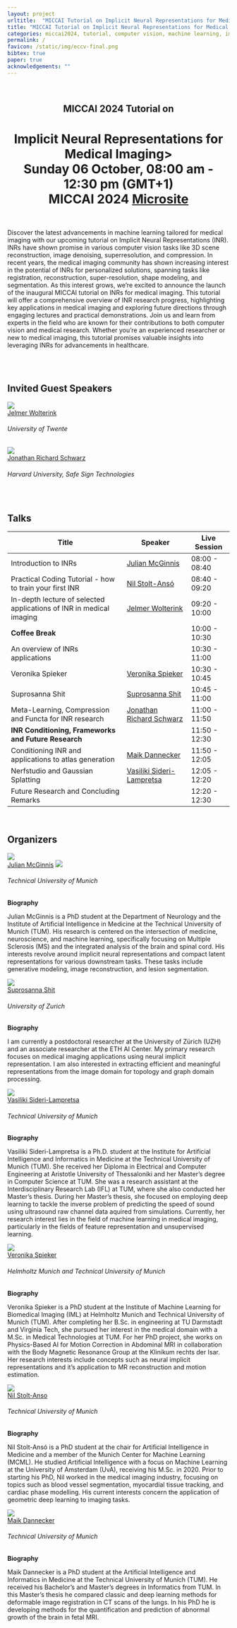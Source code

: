 ```yaml
---
layout: project
urltitle:  "MICCAI Tutorial on Implicit Neural Representations for Medical Imaging"
title: "MICCAI Tutorial on Implicit Neural Representations for Medical Imaging"
categories: miccai2024, tutorial, computer vision, machine learning, implicit neural representations, medical imaging, neural fields, nerfs
permalink: /
favicon: /static/img/eccv-final.png
bibtex: true
paper: true
acknowledgements: ""
---
```


<br>
<div class="row">
  <div class="col-xs-12">
  <center><h2>MICCAI 2024 Tutorial on</h2></center>
    <center><h1>Implicit Neural Representations for Medical Imaging>
        <center>Sunday 06 October, 08:00 am - 12:30 pm (GMT+1)<font color="#76b900"></font></center> 
        <center>MICCAI 2024 <font color="#76b900"> <b><a target="_blank" href="https://conferences.miccai.org/2024/en/tutorials.asp">Microsite</a></b></font></center>
  </div>
</div>
<br>




Discover the latest advancements in machine learning tailored for medical imaging with our upcoming tutorial on Implicit Neural Representations (INR). INRs have shown promise in various computer vision tasks like 3D scene reconstruction, image denoising, superresolution, and compression. In recent years, the medical imaging community has shown increasing interest in the potential of INRs for personalized solutions, spanning tasks like registration, reconstruction, super-resolution, shape modeling, and segmentation. As this interest grows, we’re excited to announce the launch of the inaugural MICCAI tutorial on INRs for medical imaging. This tutorial will offer a comprehensive overview of INR research progress, highlighting key applications in medical imaging and exploring future directions through engaging lectures and practical demonstrations. Join us and learn from experts in the field who are known for their contributions to both computer vision and medical research. Whether you’re an experienced researcher or new to medical imaging, this tutorial promises valuable insights into leveraging INRs for advancements in healthcare.

<br id="speakers">
<br>

<div class="row">
  <div class="col-xs-12">
    <h2>Invited Guest Speakers</h2>
  </div>
</div>
<div class="row">
  <div class="col-xs-12">
    <div class="col-xs-2" id="sifei">
      <a href="https://jelmerwolterink.nl/">
        <img class="people-pic" src="{{ "/static/img/people/jw.jpeg" | prepend:site.baseurl }}">
      </a>
      <div class="people-name">
        <a href="https://jelmerwolterink.nl/">Jelmer Wolterink</a>
        <h6>University of Twente</h6>
      </div>
    </div>
    <div class="col-xs-2" id="jonathan">
      <a href="https://jonathan-schwarz.github.io/">
        <img class="people-pic" src="{{ "/static/img/people/jonathan.jpeg" | prepend:site.baseurl }}">
      </a>
      <div class="people-name">
        <a href="https://jonathan-schwarz.github.io/">Jonathan Richard Schwarz</a>
        <h6>Harvard University, Safe Sign Technologies</h6>
      </div>
    </div>

  </div>
</div>

<br id="talks">

<div class="row">
  <div class="col-xs-12">
     <h2>Talks</h2>
     <table class="table schedule" style="border:none !important;">
      <thead class="thead-light">
        <tr>
        <th>Title</th>
        <th>Speaker</th>
        <th>Live Session</th>
        </tr>
      </thead>
      <tbody>
        <tr>
            <td>Introduction to INRs</td>
            <td><a href="https://aim-lab.io/author/julian-mcginnis/">Julian McGinnis</a></td>
            <td>08:00 - 08:40</td>
        </tr>
        <tr>
            <td>Practical Coding Tutorial - how to train your first INR</td>
            <td><a href="https://aim-lab.io/author/nil-stolt-anso/">Nil Stolt-Ansó</a></td>
            <td>08:40 - 09:20</td>
        </tr>
        <tr>
            <td>In-depth lecture of selected applications of INR in medical imaging</td>
            <td><a href="https://people.utwente.nl/j.m.wolterink">Jelmer Wolterink</a></td>
            <td>09:20 - 10:00</td>
        </tr>
        <tr>
            <td><b>Coffee Break</b></td>
            <td> </td>
            <td>10:00 - 10:30</td>
        </tr>
        <tr>
            <td>An overview of INRs applications</td>
            <td> </td>
            <td>10:30 - 11:00</td>
        </tr>
        <tr>
            <td>Veronika Spieker</td>
            <td><a href="https://compai-lab.github.io/author/veronika-spieker/">Veronika Spieker</a></td>
            <td>10:30 - 10:45</td>
        </tr>
        <tr>
            <td>Suprosanna Shit</td>
            <td><a href="https://www.dqbm.uzh.ch/en/research/menze/team/team-supro.html">Suprosanna Shit</a></td>
            <td>10:45 - 11:00</td>
        </tr>
        <tr>
            <td>Meta-Learning, Compression and Functa for INR research</td>
            <td><a href="https://jonathan-schwarz.github.io/">Jonathan Richard Schwarz</a></td>
            <td>11:00 - 11:50</td>
        </tr>
        <tr>
            <td><b>INR Conditioning, Frameworks and Future Research</b></td>
            <td> </td>
            <td>11:50 - 12:30</td>
        </tr>
        <tr>
            <td>Conditioning INR and applications to atlas generation</td>
            <td><a href="https://www.kiinformatik.mri.tum.de/de/dannecker-maik">Maik Dannecker</a></td>
            <td>11:50 - 12:05</td>
        </tr>
        <tr>
            <td>Nerfstudio and Gaussian Splatting</td>
            <td><a href="https://aim-lab.io/author/vasiliki-sideri-lampretsa/">Vasiliki Sideri-Lampretsa</a></td>
            <td>12:05 - 12:20</td>
        </tr>
        <tr>
            <td>Future Research and Concluding Remarks</td>
            <td> </td>
            <td>12:20 - 12:30</td>
        </tr>
      </tbody>
    </table>
  </div>
</div>


<br id="organizers">

<div class="row">
  <div class="col-xs-12">
    <h2>Organizers</h2>
  </div>
</div>

<div class="row speaker" id="mcginnis">
  <div class="col-sm-3 speaker-pic">
    <a href="https://aim-lab.io/author/julian-mcginnis/">
      <img class="people-pic" src="{{ "/static/img/people/julian1.jpeg" | prepend:site.baseurl }}">
    </a>
    <div class="people-name">
      <a href="https://aim-lab.io/author/julian-mcginnis/">Julian McGinnis</a> <a href="https://twitter.com/jqmcginnis"><img src="{{ "/static/img/Twitter_Social_Icon_Rounded_Square_Color.png" | prepend:site.baseurl }}"></a>
      <h6>Technical University of Munich</h6>
    </div>
  </div>
  <div class="col-md-9">
    <b>Biography</b>
    <p class="speaker-bio">
    Julian McGinnis is a PhD student at the Department of Neurology and the Institute of Artificial Intelligence in Medicine at the Technical University of Munich (TUM). His research is centered on the intersection of medicine, neuroscience, and machine learning, specifically focusing on Multiple Sclerosis (MS) and the integrated analysis of the brain and spinal cord. His interests revolve around implicit neural representations and compact latent representations for various downstream tasks. These tasks include generative modeling, image reconstruction, and lesion segmentation. 
    </p>
  </div>
</div>

<div class="row speaker" id="suprosanna">
  <div class="col-sm-3 speaker-pic">
    <a href="https://www.uzh.ch/cmsssl/en.html">
      <img class="people-pic" src="{{ "/static/img/people/suprosanna.jpeg" | prepend:site.baseurl }}">
    </a>
    <div class="people-name">
      <a href="https://www.uzh.ch/cmsssl/en.html">Suprosanna Shit</a>
      <h6>University of Zurich</h6>
    </div>
  </div>
  <div class="col-md-9">
    <b>Biography</b>
    <p class="speaker-bio">
    I am currently a postdoctoral researcher at the University of Zürich (UZH) and an associate researcher at the ETH AI Center. My primary research focuses on medical imaging applications using neural implicit representation. I am also interested in extracting efficient and meaningful representations from the image domain for topology and graph domain processing.
    </p>
  </div>
</div>

<div class="row speaker" id="sideri">
  <div class="col-sm-3 speaker-pic">
    <a href="https://www.tum.de/en">
      <img class="people-pic" src="{{ "/static/img/people/vasiliki.jpg" | prepend:site.baseurl }}">
    </a>
    <div class="people-name">
      <a href="https://www.tum.de/en">Vasiliki Sideri-Lampretsa</a>
      <h6>Technical University of Munich</h6>
    </div>
  </div>
  <div class="col-md-9">
    <b>Biography</b>
    <p class="speaker-bio">
    Vasiliki Sideri-Lampretsa is a Ph.D. student at the Institute for Artificial Intelligence and Informatics in Medicine at the Technical University of Munich (TUM). She received her Diploma in Electrical and Computer Engineering at Aristotle University of Thessaloniki and her Master’s degree in Computer Science at TUM. She was a research assistant at the Interdisciplinary Research Lab (IFL) at TUM, where she also conducted her Master’s thesis. During her Master’s thesis, she focused on employing deep learning to tackle the inverse problem of predicting the speed of sound using ultrasound raw channel data aquired from simulations. Currently, her research interest lies in the field of machine learning in medical imaging, particularly in the fields of feature representation and unsupervised learning.
    </p>
  </div>
</div>

<div class="row speaker" id="spieker">
  <div class="col-sm-3 speaker-pic">
    <a href="https://www.helmholtz-munich.de/en/index.html">
      <img class="people-pic" src="{{ "/static/img/people/veronika.jpg" | prepend:site.baseurl }}">
    </a>
    <div class="people-name">
      <a href="https://www.helmholtz-munich.de/en/index.html">Veronika Spieker</a>
      <h6>Helmholtz Munich and Technical University of Munich</h6>
    </div>
  </div>
  <div class="col-md-9">
    <b>Biography</b>
    <p class="speaker-bio">
    Veronika Spieker is a PhD student at the Institute of Machine Learning for Biomedical Imaging (IML) at Helmholtz Munich and Technical University of Munich (TUM). After completing her B.Sc. in engineering at TU Darmstadt and Virginia Tech, she pursued her interest in the medical domain with a M.Sc. in Medical Technologies at TUM. For her PhD project, she works on Physics-Based AI for Motion Correction in Abdominal MRI in collaboration with the Body Magnetic Resonance Group at the Klinikum rechts der Isar. Her research interests include concepts such as neural implicit representations and it’s application to MR reconstruction and motion estimation.
    </p>
  </div>
</div>

<div class="row speaker" id="nil">
  <div class="col-sm-3 speaker-pic">
    <a href="https://www.tum.de/en">
      <img class="people-pic" src="{{ "/static/img/people/nil.jpg" | prepend:site.baseurl }}">
    </a>
    <div class="people-name">
      <a href="https://www.tum.de/en">Nil Stolt-Anso</a>
      <h6>Technical University of Munich</h6>
    </div>
  </div>
  <div class="col-md-9">
    <b>Biography</b>
    <p class="speaker-bio">
    Nil Stolt-Ansó is a PhD student at the chair for Artificial Intelligence in Medicine and a member of the Munich Center for Machine Learning (MCML). He studied Artificial Intelligence with a focus on Machine Learning at the University of Amsterdam (UvA), receiving his M.Sc. in 2020. Prior to starting his PhD, Nil worked in the medical imaging industry, focusing on topics such as blood vessel segmentation, myocardial tissue tracking, and cardiac phase modelling. His current interests concern the application of geometric deep learning to imaging tasks.
    </p>
  </div>
</div> 

<div class="row speaker" id="maik">
  <div class="col-sm-3 speaker-pic">
    <a href="https://www.tum.de/en">
      <img class="people-pic" src="{{ "/static/img/people/maik.jpg" | prepend:site.baseurl }}">
    </a>
    <div class="people-name">
      <a href="https://www.tum.de/en">Maik Dannecker</a>
      <h6>Technical University of Munich</h6>
    </div>
  </div>
  <div class="col-md-9">
    <b>Biography</b>
    <p class="speaker-bio">
    Maik Dannecker is a PhD student at the Artificial Intelligence and Informatics in Medicine at the Technical University of Munich (TUM). He received his Bachelor’s and Master’s degrees in Informatics from TUM. In this Master’s thesis he compared classic and deep learning methods for deformable image registration in CT scans of the lungs. In his PhD he is developing methods for the quantification and prediction of abnormal growth of the brain in fetal MRI.
    </p>
  </div>
</div>


